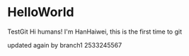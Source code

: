 # HelloWorld
TestGit
Hi humans!
I'm HanHaiwei, this is the first time to git


updated again by branch1
2533245567
